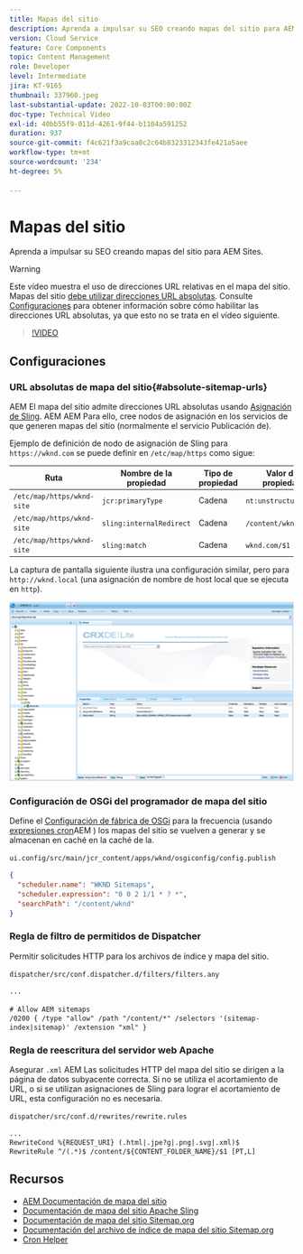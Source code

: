```yaml
---
title: Mapas del sitio
description: Aprenda a impulsar su SEO creando mapas del sitio para AEM Sites.
version: Cloud Service
feature: Core Components
topic: Content Management
role: Developer
level: Intermediate
jira: KT-9165
thumbnail: 337960.jpeg
last-substantial-update: 2022-10-03T00:00:00Z
doc-type: Technical Video
exl-id: 40bb55f9-011d-4261-9f44-b1104a591252
duration: 937
source-git-commit: f4c621f3a9caa8c2c64b8323312343fe421a5aee
workflow-type: tm+mt
source-wordcount: '234'
ht-degree: 5%

---
```


# Mapas del sitio

Aprenda a impulsar su SEO creando mapas del sitio para AEM Sites.

>[!WARNING]
>
>Este vídeo muestra el uso de direcciones URL relativas en el mapa del sitio. Mapas del sitio [debe utilizar direcciones URL absolutas](https://sitemaps.org/protocol.html). Consulte [Configuraciones](#absolute-sitemap-urls) para obtener información sobre cómo habilitar las direcciones URL absolutas, ya que esto no se trata en el vídeo siguiente.

>[!VIDEO](https://video.tv.adobe.com/v/337960?quality=12&learn=on)

## Configuraciones

### URL absolutas de mapa del sitio{#absolute-sitemap-urls}

AEM El mapa del sitio admite direcciones URL absolutas usando [Asignación de Sling](https://sling.apache.org/documentation/the-sling-engine/mappings-for-resource-resolution.html). AEM AEM Para ello, cree nodos de asignación en los servicios de que generen mapas del sitio (normalmente el servicio Publicación de).

Ejemplo de definición de nodo de asignación de Sling para `https://wknd.com` se puede definir en `/etc/map/https` como sigue:

| Ruta | Nombre de la propiedad | Tipo de propiedad | Valor de propiedad |
|------|----------|---------------|-------|
| `/etc/map/https/wknd-site` | `jcr:primaryType` | Cadena | `nt:unstructured` |
| `/etc/map/https/wknd-site` | `sling:internalRedirect` | Cadena | `/content/wknd/(.*)` |
| `/etc/map/https/wknd-site` | `sling:match` | Cadena | `wknd.com/$1` |

La captura de pantalla siguiente ilustra una configuración similar, pero para `http://wknd.local` (una asignación de nombre de host local que se ejecuta en `http`).

![Configuración de direcciones URL absolutas de mapa](../assets/sitemaps/sitemaps-absolute-urls.jpg)


### Configuración de OSGi del programador de mapa del sitio

Define el [Configuración de fábrica de OSGi](http://localhost:4502/system/console/configMgr/org.apache.sling.sitemap.impl.SitemapScheduler) para la frecuencia (usando [expresiones cron](https://cron.help/)AEM ) los mapas del sitio se vuelven a generar y se almacenan en caché en la caché de la.

`ui.config/src/main/jcr_content/apps/wknd/osgiconfig/config.publish`

```json
{
  "scheduler.name": "WKND Sitemaps",
  "scheduler.expression": "0 0 2 1/1 * ? *",
  "searchPath": "/content/wknd"
}
```

### Regla de filtro de permitidos de Dispatcher

Permitir solicitudes HTTP para los archivos de índice y mapa del sitio.

`dispatcher/src/conf.dispatcher.d/filters/filters.any`

```
...

# Allow AEM sitemaps
/0200 { /type "allow" /path "/content/*" /selectors '(sitemap-index|sitemap)' /extension "xml" }
```

### Regla de reescritura del servidor web Apache

Asegurar `.xml` AEM Las solicitudes HTTP del mapa del sitio se dirigen a la página de datos subyacente correcta. Si no se utiliza el acortamiento de URL, o si se utilizan asignaciones de Sling para lograr el acortamiento de URL, esta configuración no es necesaria.

`dispatcher/src/conf.d/rewrites/rewrite.rules`

```
...
RewriteCond %{REQUEST_URI} (.html|.jpe?g|.png|.svg|.xml)$
RewriteRule ^/(.*)$ /content/${CONTENT_FOLDER_NAME}/$1 [PT,L]
```

## Recursos

+ [AEM Documentación de mapa del sitio](https://experienceleague.adobe.com/docs/experience-manager-cloud-service/content/overview/seo-and-url-management.html?lang=en)
+ [Documentación de mapa del sitio Apache Sling](https://github.com/apache/sling-org-apache-sling-sitemap#readme)
+ [Documentación de mapa del sitio Sitemap.org](https://www.sitemaps.org/protocol.html)
+ [Documentación del archivo de índice de mapa del sitio Sitemap.org](https://www.sitemaps.org/protocol.html#index)
+ [Cron Helper](https://cron.help/)